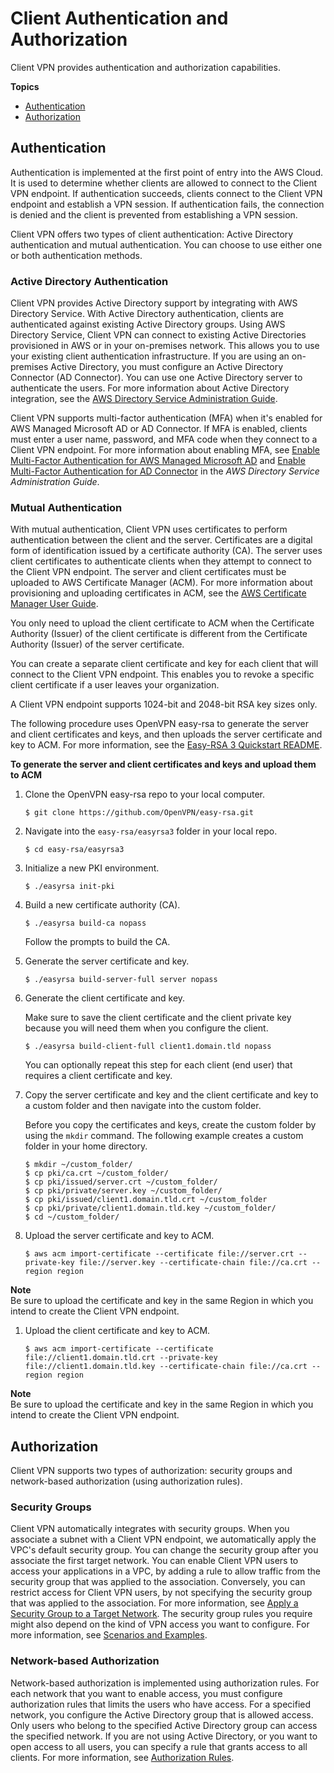 # Client Authentication and Authorization<a name="authentication-authorization"></a>

Client VPN provides authentication and authorization capabilities\.

**Topics**
+ [Authentication](#client-authentication)
+ [Authorization](#client-authorization)

## Authentication<a name="client-authentication"></a>

Authentication is implemented at the first point of entry into the AWS Cloud\. It is used to determine whether clients are allowed to connect to the Client VPN endpoint\. If authentication succeeds, clients connect to the Client VPN endpoint and establish a VPN session\. If authentication fails, the connection is denied and the client is prevented from establishing a VPN session\.

Client VPN offers two types of client authentication: Active Directory authentication and mutual authentication\. You can choose to use either one or both authentication methods\.

### Active Directory Authentication<a name="ad"></a>

Client VPN provides Active Directory support by integrating with AWS Directory Service\. With Active Directory authentication, clients are authenticated against existing Active Directory groups\. Using AWS Directory Service, Client VPN can connect to existing Active Directories provisioned in AWS or in your on\-premises network\. This allows you to use your existing client authentication infrastructure\. If you are using an on\-premises Active Directory, you must configure an Active Directory Connector \(AD Connector\)\. You can use one Active Directory server to authenticate the users\. For more information about Active Directory integration, see the [AWS Directory Service Administration Guide](https://docs.aws.amazon.com/directoryservice/latest/admin-guide/)\.

Client VPN supports multi\-factor authentication \(MFA\) when it's enabled for AWS Managed Microsoft AD or AD Connector\. If MFA is enabled, clients must enter a user name, password, and MFA code when they connect to a Client VPN endpoint\. For more information about enabling MFA, see [Enable Multi\-Factor Authentication for AWS Managed Microsoft AD](https://docs.aws.amazon.com/directoryservice/latest/admin-guide/ms_ad_mfa.html) and [Enable Multi\-Factor Authentication for AD Connector](https://docs.aws.amazon.com/directoryservice/latest/admin-guide/ad_connector_mfa.html) in the *AWS Directory Service Administration Guide*\. 

### Mutual Authentication<a name="mutual"></a>

With mutual authentication, Client VPN uses certificates to perform authentication between the client and the server\. Certificates are a digital form of identification issued by a certificate authority \(CA\)\. The server uses client certificates to authenticate clients when they attempt to connect to the Client VPN endpoint\. The server and client certificates must be uploaded to AWS Certificate Manager \(ACM\)\. For more information about provisioning and uploading certificates in ACM, see the [AWS Certificate Manager User Guide](https://docs.aws.amazon.com/acm/latest/userguide/)\. 

You only need to upload the client certificate to ACM when the Certificate Authority \(Issuer\) of the client certificate is different from the Certificate Authority \(Issuer\) of the server certificate\.

You can create a separate client certificate and key for each client that will connect to the Client VPN endpoint\. This enables you to revoke a specific client certificate if a user leaves your organization\.

A Client VPN endpoint supports 1024\-bit and 2048\-bit RSA key sizes only\.

The following procedure uses OpenVPN easy\-rsa to generate the server and client certificates and keys, and then uploads the server certificate and key to ACM\. For more information, see the [Easy\-RSA 3 Quickstart README](https://github.com/OpenVPN/easy-rsa/blob/v3.0.6/README.quickstart.md)\.

**To generate the server and client certificates and keys and upload them to ACM**

1. Clone the OpenVPN easy\-rsa repo to your local computer\.

   ```
   $ git clone https://github.com/OpenVPN/easy-rsa.git
   ```

1. Navigate into the `easy-rsa/easyrsa3` folder in your local repo\.

   ```
   $ cd easy-rsa/easyrsa3
   ```

1. Initialize a new PKI environment\.

   ```
   $ ./easyrsa init-pki
   ```

1. Build a new certificate authority \(CA\)\.

   ```
   $ ./easyrsa build-ca nopass
   ```

   Follow the prompts to build the CA\.

1. Generate the server certificate and key\.

   ```
   $ ./easyrsa build-server-full server nopass
   ```

1. Generate the client certificate and key\.

   Make sure to save the client certificate and the client private key because you will need them when you configure the client\.

   ```
   $ ./easyrsa build-client-full client1.domain.tld nopass
   ```

   You can optionally repeat this step for each client \(end user\) that requires a client certificate and key\.

1. Copy the server certificate and key and the client certificate and key to a custom folder and then navigate into the custom folder\.

   Before you copy the certificates and keys, create the custom folder by using the `mkdir` command\. The following example creates a custom folder in your home directory\.

   ```
   $ mkdir ~/custom_folder/
   $ cp pki/ca.crt ~/custom_folder/
   $ cp pki/issued/server.crt ~/custom_folder/
   $ cp pki/private/server.key ~/custom_folder/
   $ cp pki/issued/client1.domain.tld.crt ~/custom_folder
   $ cp pki/private/client1.domain.tld.key ~/custom_folder/
   $ cd ~/custom_folder/
   ```

1. Upload the server certificate and key to ACM\.

   ```
   $ aws acm import-certificate --certificate file://server.crt --private-key file://server.key --certificate-chain file://ca.crt --region region
   ```
**Note**  
Be sure to upload the certificate and key in the same Region in which you intend to create the Client VPN endpoint\.

1. Upload the client certificate and key to ACM\.

   ```
   $ aws acm import-certificate --certificate file://client1.domain.tld.crt --private-key file://client1.domain.tld.key --certificate-chain file://ca.crt --region region
   ```
**Note**  
Be sure to upload the certificate and key in the same Region in which you intend to create the Client VPN endpoint\.

## Authorization<a name="client-authorization"></a>

Client VPN supports two types of authorization: security groups and network\-based authorization \(using authorization rules\)\.

### Security Groups<a name="security-groups"></a>

Client VPN automatically integrates with security groups\. When you associate a subnet with a Client VPN endpoint, we automatically apply the VPC's default security group\. You can change the security group after you associate the first target network\. You can enable Client VPN users to access your applications in a VPC, by adding a rule to allow traffic from the security group that was applied to the association\. Conversely, you can restrict access for Client VPN users, by not specifying the security group that was applied to the association\. For more information, see [Apply a Security Group to a Target Network](cvpn-working-target.md#cvpn-working-target-apply)\. The security group rules you require might also depend on the kind of VPN access you want to configure\. For more information, see [Scenarios and Examples](scenario.md)\.

### Network\-based Authorization<a name="auth-rules"></a>

Network\-based authorization is implemented using authorization rules\. For each network that you want to enable access, you must configure authorization rules that limits the users who have access\. For a specified network, you configure the Active Directory group that is allowed access\. Only users who belong to the specified Active Directory group can access the specified network\. If you are not using Active Directory, or you want to open access to all users, you can specify a rule that grants access to all clients\. For more information, see [Authorization Rules](cvpn-working-rules.md)\.
